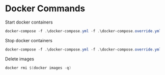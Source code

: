 # Docker Commands

Start docker containers
```powershell
docker-compose -f .\docker-compose.yml -f .\docker-compose.override.yml up -d
```

Stop docker containers
```powershell
docker-compose -f .\docker-compose.yml -f .\docker-compose.override.yml down
```

Delete images
```powershell
docker rmi $(docker images -q)
```
